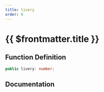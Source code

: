 ```yaml
---
title: livery
order: 0
---
```


# {{ $frontmatter.title }}

## Function Definition

```ts
public livery: number;
```

## Documentation

<!--@include: ./parts/livery.md-->
